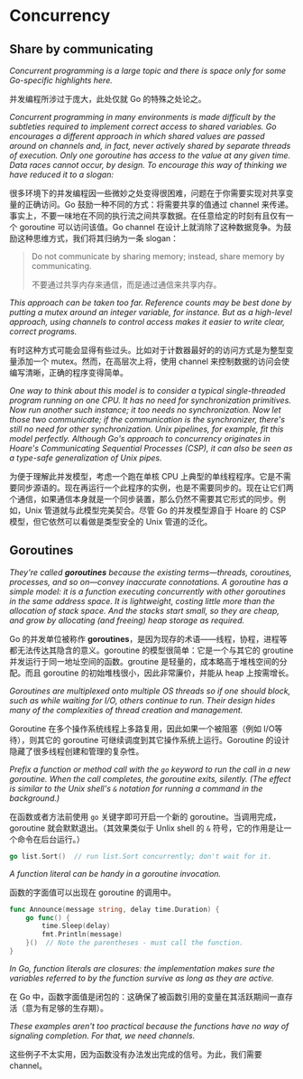 # Concurrency

## Share by communicating

*Concurrent programming is a large topic and there is space only for some Go-specific highlights here.*

并发编程所涉过于庞大，此处仅就 Go 的特殊之处论之。

*Concurrent programming in many environments is made difficult by the subtleties required to implement correct access to shared variables. Go encourages a different approach in which shared values are passed around on channels and, in fact, never actively shared by separate threads of execution. Only one goroutine has access to the value at any given time. Data races cannot occur, by design. To encourage this way of thinking we have reduced it to a slogan:*

很多环境下的并发编程因一些微妙之处变得很困难，问题在于你需要实现对共享变量的正确访问。Go 鼓励一种不同的方式：将需要共享的值通过 channel 来传递。事实上，不要一味地在不同的执行流之间共享数据。在任意给定的时刻有且仅有一个 goroutine 可以访问该值。Go channel 在设计上就消除了这种数据竞争。为鼓励这种思维方式，我们将其归纳为一条 slogan：

> Do not communicate by sharing memory; instead, share memory by communicating.
>
> 不要通过共享内存来通信，而是通过通信来共享内存。

*This approach can be taken too far. Reference counts may be best done by putting a mutex around an integer variable, for instance. But as a high-level approach, using channels to control access makes it easier to write clear, correct programs.*

有时这种方式可能会显得有些过头。比如对于计数器最好的的访问方式是为整型变量添加一个 mutex。然而，在高层次上将，使用 channel 来控制数据的访问会使编写清晰，正确的程序变得简单。

*One way to think about this model is to consider a typical single-threaded program running on one CPU. It has no need for synchronization primitives. Now run another such instance; it too needs no synchronization. Now let those two communicate; if the communication is the synchronizer, there's still no need for other synchronization. Unix pipelines, for example, fit this model perfectly. Although Go's approach to concurrency originates in Hoare's Communicating Sequential Processes (CSP), it can also be seen as a type-safe generalization of Unix pipes.*

为便于理解此并发模型，考虑一个跑在单核 CPU 上典型的单线程程序。它是不需要同步源语的。现在再运行一个此程序的实例，也是不需要同步的。现在让它们两个通信，如果通信本身就是一个同步装置，那么仍然不需要其它形式的同步。例如，Unix 管道就与此模型完美契合。尽管 Go 的并发模型源自于 Hoare 的 CSP 模型，但它依然可以看做是类型安全的 Unix 管道的泛化。

## Goroutines

*They're called **goroutines** because the existing terms—threads, coroutines, processes, and so on—convey inaccurate connotations. A goroutine has a simple model: it is a function executing concurrently with other goroutines in the same address space. It is lightweight, costing little more than the allocation of stack space. And the stacks start small, so they are cheap, and grow by allocating (and freeing) heap storage as required.*

Go 的并发单位被称作 **goroutines**，是因为现存的术语——线程，协程，进程等都无法传达其隐含的意义。goroutine 的模型很简单：它是一个与其它的 groutine 并发运行于同一地址空间的函数。groutine 是轻量的，成本略高于堆栈空间的分配。而且 goroutine 的初始堆栈很小，因此非常廉价，并能从 heap 上按需增长。

*Goroutines are multiplexed onto multiple OS threads so if one should block, such as while waiting for I/O, others continue to run. Their design hides many of the complexities of thread creation and management.*

Goroutine 在多个操作系统线程上多路复用，因此如果一个被阻塞（例如 I/O等待），则其它的 goroutine 可继续调度到其它操作系统上运行。Goroutine 的设计隐藏了很多线程创建和管理的复杂性。

*Prefix a function or method call with the `go` keyword to run the call in a new goroutine. When the call completes, the goroutine exits, silently. (The effect is similar to the Unix shell's `&` notation for running a command in the background.)*

在函数或者方法前使用 `go` 关键字即可开启一个新的 goroutine。当调用完成，goroutine 就会默默退出。（其效果类似于 Unlix shell 的 `&` 符号，它的作用是让一个命令在后台运行。）

```go
go list.Sort()  // run list.Sort concurrently; don't wait for it.
```

*A function literal can be handy in a goroutine invocation.*

函数的字面值可以出现在 goroutine 的调用中。

```go
func Announce(message string, delay time.Duration) {
    go func() {
        time.Sleep(delay)
        fmt.Println(message)
    }()  // Note the parentheses - must call the function.
}
```

*In Go, function literals are closures: the implementation makes sure the variables referred to by the function survive as long as they are active.*

在 Go 中，函数字面值是闭包的：这确保了被函数引用的变量在其活跃期间一直存活（意为有足够的生存期）。

*These examples aren't too practical because the functions have no way of signaling completion. For that, we need channels.*

这些例子不太实用，因为函数没有办法发出完成的信号。为此，我们需要 channel。